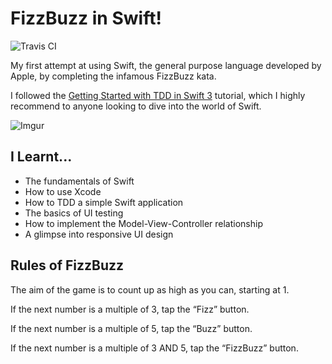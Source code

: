 # FizzBuzz in Swift!
![Travis CI](https://travis-ci.org/Simba14/Fizzbuzz-Swift.svg?branch=master)

My first attempt at using Swift, the general purpose language developed by Apple, by completing the infamous FizzBuzz kata.

I followed the [Getting Started with TDD in Swift 3](https://medium.com/@ynzc/getting-started-with-tdd-in-swift-2fab3e07204b) tutorial, which I highly recommend to anyone looking to dive into the world of Swift.

![Imgur](http://i.imgur.com/17CLwCt.png)

## I Learnt...

* The fundamentals of Swift
* How to use Xcode
* How to TDD a simple Swift application
* The basics of UI testing
* How to implement the Model-View-Controller relationship
* A glimpse into responsive UI design

## Rules of FizzBuzz

The aim of the game is to count up as high as you can, starting at 1.

If the next number is a multiple of 3, tap the “Fizz” button.

If the next number is a multiple of 5, tap the “Buzz” button.

If the next number is a multiple of 3 AND 5, tap the “FizzBuzz” button.
